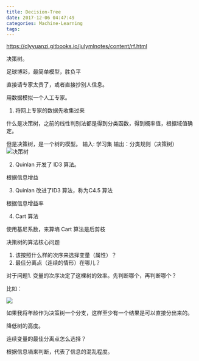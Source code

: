 ```yaml
---
title: Decision-Tree
date: 2017-12-06 04:47:49
categories: Machine-Learning
tags:
---
```


https://clyyuanzi.gitbooks.io/julymlnotes/content/rf.html

决策树。


足球博彩，最简单模型，胜负平

直接请专家太贵了，或者直接抄别人信息。

用数据模拟一个人工专家。

1. 将网上专家的数据先收集过来


什么是决策树，之前的线性判别法都是得到分类函数，得到概率值，根据域值确定。

但是决策树，是一个树的模型。
输入: 学习集
输出：分类规则（决策树）
![决策树](http://img.blog.csdn.net/20141214191354528)

2. Quinlan 开发了 ID3 算法。

根据信息增益

3. Quinlan 改进了ID3 算法，称为C4.5 算法

根据信息增益率

4. Cart 算法

使用基尼系数，来算墒
Cart 算法是后剪枝

决策树的算法核心问题
1. 该按照什么样的次序来选择变量（属性）？
2. 最佳分离点（连续的情形）在哪儿？

对于问题1. 变量的次序决定了这棵树的效率。先判断哪个，再判断哪个？

比如：

![](http://xilinx.eetrend.com/files-eetrend-xilinx/article/201709/11914-32166-0901-1.jpg)


如果我将年龄作为决策树一个分支，这样至少有一个结果是可以直接分出来的。

降低树的高度。

连续变量的最佳分离点怎么选择？

根据信息墒来判断，代表了信息的混乱程度。


